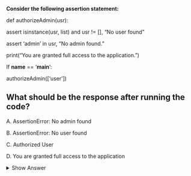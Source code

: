 **Consider the following assertion statement:**
 
def authorizeAdmin(usr): 

   assert isinstance(usr, list) and usr != [], “No user found” 
    
   assert ‘admin’ in usr, “No admin found.” 
    
   print(“You are granted full access to the application.”) 
 
If __name__ == ‘__main__’: 

   authorizeAdmin([‘user’]) 
 
## What should be the response after running the code? 
 
A. AssertionError: No admin found

B. AssertionError: No user found 

C. Authorized User 

D. You are granted full access to the application 

<details>
<summary>Show Answer</summary>

---

The authorizeAdmin function takes a single argument called usr.

The first assert statement checks two conditions:

It checks if usr is an instance of a list.
It checks if usr is not an empty list.
If either of these conditions is not met, the assertion raises an error with the message "No user found."
The second assert statement checks if the string 'admin' is present in the list usr. If this condition is not met, the assertion raises an error with the message "No admin found."

If both assert statements pass (meaning the conditions are satisfied), the code prints "You are granted full access to the application."

In the provided code, when the authorizeAdmin function is called with the argument [‘user’], it satisfies the first assert statement (because the argument is a non-empty list), but it fails the second assert statement because the string 'admin' is not present in the list.

As a result, the response after running the code will be:

**A. AssertionError: No admin found (CORRECT)**

This is because the second assert statement is not met, and it raises an assertion error with the message "No admin found."
</details>
